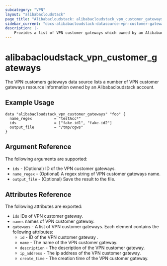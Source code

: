 ```yaml
---
subcategory: "VPN"
layout: "alibabacloudstack"
page_title: "Alibabacloudstack: alibabacloudstack_vpn_customer_gateways"
sidebar_current: "docs-alibabacloudstack-datasource-vpn-customer-gateways"
description: |-
    Provides a list of VPN customer gateways which owned by an Alibabacloudstack account.
---
```


# alibabacloudstack\_vpn_customer_gateways

The VPN customers gateways data source lists a number of VPN customer gateways resource information owned by an Alibabacloudstack account.

## Example Usage

```
data "alibabacloudstack_vpn_customer_gateways" "foo" {
  name_regex          = "testAcc*"
  ids                 = ["fake-id1", "fake-id2"] 
  output_file         = "/tmp/cgws"
}

```

## Argument Reference

The following arguments are supported:

* `ids` - (Optional) ID of the VPN customer gateways.
* `name_regex` - (Optional) A regex string of VPN customer gateways name.
* `output_file` - (Optional) Save the result to the file.

## Attributes Reference

The following attributes are exported:

* `ids` IDs of VPN customer gateway.
* `names` names of VPN customer gateway.
* `gateways` - A list of VPN customer gateways. Each element contains the following attributes:
  * `id` - ID of the VPN customer gateway .
  * `name` - The name of the VPN customer gateway.
  * `description` - The description of the VPN customer gateway.
  * `ip_address` - The ip address of the VPN customer gateway.
  * `create_time` - The creation time of the VPN customer gateway.

